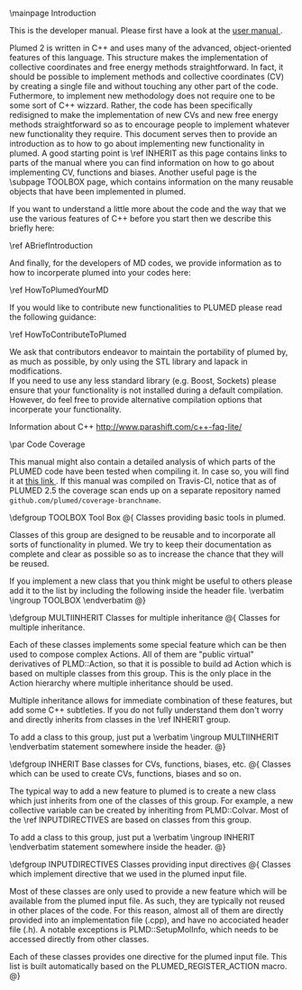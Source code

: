 \mainpage Introduction

This is the developer manual. Please first have a look at the <a href="../../user-doc/html/index.html"> user manual </a>.

Plumed 2 is written in C++ and uses many of the advanced, object-oriented features of this language.  This structure makes the implementation of collective coordinates and free energy methods straightforward.  In fact, it should be possible to implement methods and collective coordinates (CV) by creating a single file and without touching any other part of the code. Futhermore, to implement new methodology does not require one to be some sort of C++ wizzard. Rather, the code has been specifically redisigned to make the implementation of new CVs and new free energy methods straightforward so as to encourage people to implement whatever new functionality they require.  This document serves then to provide an introduction as to how to go about implementing new functionality in plumed. A good starting point is \ref INHERIT as this page contains links to parts of the manual where you can find information on how to go about implementing CV, functions and biases. Another useful page is the \subpage TOOLBOX page, which contains information on the many reusable objects that have been implemented in plumed.  

If you want to understand a little more about the code and the way that we use the various features of C++ before you start then we describe this briefly here:

\ref ABriefIntroduction 

And finally, for the developers of MD codes, we provide information as to how to incorperate plumed into your codes here:

\ref HowToPlumedYourMD

If you would like to contribute new functionalities to PLUMED please read the following guidance:

\ref HowToContributeToPlumed

We ask that contributors endeavor to maintain the portability of plumed by, as much as possible, by only using the STL library and lapack in modifications.  
If you need to use any less standard library (e.g. Boost, Sockets) please ensure that your functionality is not installed during a default compilation.  
However, do feel free to provide alternative compilation options that incorperate your functionality.

Information about C++
http://www.parashift.com/c++-faq-lite/

\par Code Coverage

This manual might  also contain a detailed analysis of which parts of the PLUMED code have been tested when compiling it.
In case so, you will find it at <a href="../coverage/index.html"> this link </a>.
If this manual was compiled on Travis-CI, notice that as of PLUMED 2.5 the coverage scan ends up on a separate 
repository named `github.com/plumed/coverage-branchname`.

\defgroup TOOLBOX Tool Box
@{
Classes providing basic tools in plumed.

Classes of this group are designed to be reusable and to incorporate all sorts of functionality in plumed.
We try to keep their documentation as complete and clear as possible so as to increase the
chance that they will be reused.

If you implement a new class that you think might be useful to others please add it to the 
list by including the following inside the header file.
\verbatim
\ingroup TOOLBOX
\endverbatim
@}

\defgroup MULTIINHERIT Classes for multiple inheritance
@{
Classes for multiple inheritance.

Each of these classes implements some special feature which can
be then used to compose complex Actions.
All of them are "public virtual" derivatives of PLMD::Action,
so that it is possible to build ad Action which is based on multiple
classes from this group. This is the only place in the Action hierarchy
where multiple inheritance should be used.

Multiple inheritance allows for immediate combination of these features,
but add some C++ subtleties. If you do not fully understand them don't worry
and directly inherits from classes in the \ref INHERIT group.

To add a class to this group, just put a
\verbatim
\ingroup MULTIINHERIT 
\endverbatim
statement somewhere inside the header.
@}

\defgroup INHERIT Base classes for CVs, functions, biases, etc.
@{
Classes which can be used to create CVs, functions, biases and so on.

The typical way to add a new feature to plumed is to create a new class
which just inherits from one of the classes of this group. For example,
a new collective variable can be created by inheriting from PLMD::Colvar.
Most of the \ref INPUTDIRECTIVES are based on classes from this group.

To add a class to this group, just put a
\verbatim
\ingroup INHERIT
\endverbatim
statement somewhere inside the header.
@}

\defgroup INPUTDIRECTIVES Classes providing input directives
@{
Classes which implement directive that we used in the plumed input file.

Most of these classes are only used to provide a new feature which will be
available from the plumed input file. As such, they are typically not reused in
other places of the code. For this reason, almost all of them are directly
provided into an implementation file (.cpp), and have no accociated header file (.h).
A notable exceptions is PLMD::SetupMolInfo, which needs to be accessed directly
from other classes.




Each of these classes provides one directive for the plumed input file.
This list is built automatically based on the PLUMED_REGISTER_ACTION macro.
@}


